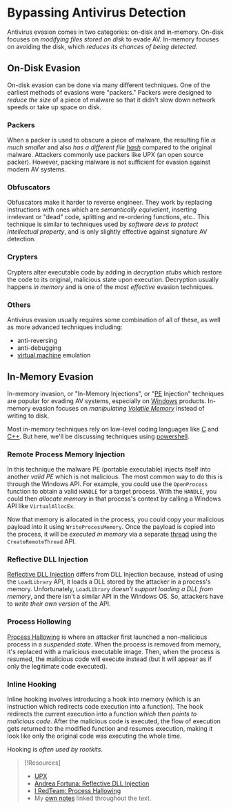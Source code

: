 
# Bypassing Antivirus Detection
Antivirus evasion comes in two categories: on-disk and in-memory. On-disk focuses on *modifying files stored on disk* to evade AV. In-memory focuses on avoiding the disk, which *reduces its chances of being detected*.
## On-Disk Evasion
On-disk evasion can be done via many different techniques. One of the earliest methods of evasions were "packers." Packers were designed to *reduce the size* of a piece of malware so that it didn't slow down network speeds or take up space on disk. 
### Packers
When a packer is used to obscure a piece of malware, the resulting file *is much smaller* and also *has a different file [hash](../../computers/concepts/cryptography/hashing.md)* compared to the original malware. Attackers commonly use packers like UPX (an open source packer). However, packing malware is not sufficient for evasion against modern AV systems.
### Obfuscators
Obfuscators make it harder to reverse engineer. They work by replacing instructions with ones which are *semantically equivalent*, inserting irrelevant or "dead" code, splitting and re-ordering functions, etc.. This technique is similar to techniques used by *software devs to protect intellectual property*, and is only slightly effective against signature AV detection.
### Crypters
Crypters alter executable code by adding in *decryption stubs* which restore the code to its original, malicious state upon execution. Decryption usually happens *in memory* and is one of the *most effective* evasion techniques.
### Others
Antivirus evasion usually requires some combination of all of these, as well as more advanced techniques including:
- anti-reversing
- anti-debugging
- [virtual machine](/computers/containers-vms/virtual-machines) emulation
## In-Memory Evasion
In-memory invasion, or "In-Memory Injections", or "[PE](../../computers/windows/PE.md) Injection" techniques are popular for evading AV systems, especially on [Windows](../../computers/windows/README.md) products. In-memory evasion focuses on *manipulating [Volatile Memory](../../computers/memory/memory.md#Volatile%20Memory)* instead of writing to disk. 

Most in-memory techniques rely on low-level coding languages like [C](../../coding/languages/C.md) and [C++](../../coding/languages/CPP.md). But here, we'll be discussing techniques using [powershell](../../coding/languages/powershell.md).
### Remote Process Memory Injection
In this technique the malware PE (portable executable) injects itself into another *valid PE* which is not malicious. The most common way to do this is through the Windows API. For example, you could use the `OpenProcess` function to obtain a valid `HANDLE` for a target process. With the `HANDLE`, you could then *allocate memory* in that process's context by calling a Windows API like `VirtualAllocEx`.  

Now that memory is allocated in the process, you could copy your malicious payload into it using `WriteProcessMemory`. Once the payload is copied into the process, it will be *executed in memory* via a separate [thread](../../coding/concepts/threading.md) using the `CreateRemoteThread` API.
### Reflective DLL Injection
[Reflective DLL Injection](https://andreafortuna.org//2017/12/08/what-is-reflective-dll-injection-and-how-can-be-detected/) differs from DLL Injection because, instead of using the `LoadLibrary` API, it loads a DLL stored by the attacker in a process's memory. Unfortunately, `LoadLibrary` *doesn't support loading a DLL from memory*, and there isn't a similar API in the Windows OS. So, attackers have to *write their own version* of the API.
### Process Hollowing
 [Process Hallowing](https://www.ired.team/offensive-security/code-injection-process-injection/process-hollowing-and-pe-image-relocations) is where an attacker first launched a non-malicious process in a *suspended state*. When the process is removed from memory, it's replaced with a malicious executable image. Then, when the process is resumed, the malicious code will execute instead (but it will appear as if only the legitimate code executed).
### Inline Hooking
Inline hooking involves introducing a hook into memory (which is an instruction which redirects code execution into a function). The hook redirects the current execution into a function *which then points to malicious code*. After the malicious code is executed, the flow of execution gets returned to the modified function and resumes execution, making it look like only the original code was executing the whole time.

Hooking is *often used by rootkits*.


> [!Resources]
> - [UPX](https://upx.github.io/)
> - [Andrea Fortuna: Reflective DLL Injection](https://andreafortuna.org//2017/12/08/what-is-reflective-dll-injection-and-how-can-be-detected/) 
> - [I RedTeam: Process Hallowing](https://www.ired.team/offensive-security/code-injection-process-injection/process-hollowing-and-pe-image-relocations)
> - My [own notes](https://github.com/trshpuppy/obsidian-notes) linked throughout the text.